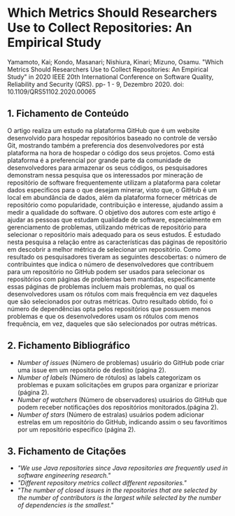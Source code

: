 # Which Metrics Should Researchers Use to Collect Repositories: An Empirical Study

Yamamoto, Kai; Kondo, Masanari; Nishiura, Kinari; Mizuno, Osamu. "Which Metrics Should Researchers Use to Collect Repositories: An Empirical Study" in 2020 IEEE 20th International Conference on Software Quality, Reliability and Security (QRS). pp- 1 - 9, Dezembro 2020. doi: 10.1109/QRS51102.2020.00065

## 1. Fichamento de Conteúdo

O artigo realiza um estudo na plataforma GitHub que é um website desenvolvido para hospedar repositórios baseado no controle de versão Git, mostrando também a preferencia
dos desenvolvedores por está plataforma na hora de hospedar o código dos seus projetos. Como está plataforma é a preferencial por grande parte da comunidade de desenvolvedores para armazenar os seus códigos,
os pesquisadores demonstram nessa pesquisa que os interessados por mineração de repositório de software frequentemente utilizam a plataforma para coletar dados especificos para o que desejam minerar, visto que, 
o GitHub é um local em abundância de dados, além da plataforma fornecer métricas de repositório como popularidade, contribuição e interesse, ajudando assim a medir a
qualidade do software. O objetivo dos autores com este artigo é ajudar as pessoas que estudam qualidade de software, especialmente em gerenciamento de problemas, utilizando
métricas de repositório para selecionar o repositório mais adequado para os seus estudos. É estudado nesta pesquisa a relação entre as características das páginas
de repositório em descobrir a melhor métrica de selecionar um repositório. Como resultado os pesquisadores tiveram as seguintes descobertas: o número de contribuintes 
que indica o número de desenvolvedores que contribuem para um repositório no GitHub podem ser usados para selecionar os repositórios com páginas de problemas bem mantidas,
especificamente essas páginas de problemas incluem mais problemas, no qual os desenvolvedores usam os rótulos com mais frequência em vez daqueles que são selecionados por 
outras métricas. Outro resultado obtido, foi o número de dependências opta pelos repositórios que possuem menos problemas e que os desenvolvedores usam os rótulos com
menos frequência, em vez, daqueles que são selecionados por outras métricas. 

## 2. Fichamento Bibliográfico 

* _Number of issues_ (Número de problemas) usuário do GitHub pode criar uma issue em um repositório de destino (página 2).
* _Number of labels_ (Número de rótulos) as labels categorizam os problemas e puxam solicitações em grupos para organizar e priorizar (página 2).
* _Number of watchers_ (Número de observadores) usuários do GitHub que podem receber notificações dos repositórios monitorados.(página 2).
* _Number of stars_ (Número de estralas) usuários podem adicionar estrelas em um repositório do GitHub, indicando assim o seu favoritimos por um repositório especifico (página 2).

## 3. Fichamento de Citações 

* _"We use Java repositories since Java repositories are frequently used in software engineering research."_
* _"Different repository metrics collect different repositories."_
* _"The number of closed issues in the repositories that are selected by the number of contributors is the largest while selected by the number of dependencies is the smallest."_
